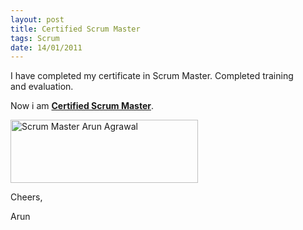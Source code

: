 ```yaml
---
layout: post
title: Certified Scrum Master
tags: Scrum
date: 14/01/2011
---
```


<div class="entry">

  <p>I have completed my certificate in Scrum Master. Completed&nbsp;training and&nbsp;evaluation.</p>

  <p>Now i am
    <strong><a href="http://www.scrumalliance.org/profiles/118197-arun-agrawal">Certified Scrum Master</a></strong>.</p>

  <p>
    <a rel="attachment wp-att-259" href="http://www.scrumalliance.org/profiles/118197-arun-agrawal" target="_blank">
      <img class="alignnone size-medium wp-image-259" title="ScrumMaster" src="/assets/images/ScrumMaster_Logo.png" alt="Scrum Master Arun Agrawal" width="300" height="101">
    </a>
  </p>

  <p>Cheers,</p>

  <p>Arun</p>



</div>
